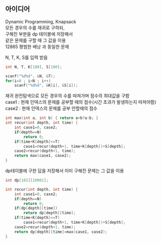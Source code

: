 ## 아이디어
Dynamic Programming, Knapsack  
모든 경우의 수를 재귀로 구하되,  
구해진 부분을 dp 테이블에 저장해서  
같은 문제를 구할 때 그 값을 이용  
12865 평범한 배낭 과 동일한 문제  
  
N, T, K, S를 입력 받음
```c
int N, T, K[100], S[100];

scanf("%d%d", &N, &T);
for(i=0 ; i<N ; i++)
	scanf("%d%d", &K[i], &S[i]);
```
재귀 완전탐색으로 모든 경우의 수를 따져가며 점수의 최대값을 구함  
case1 : 현재 인덱스의 문제를 공부할 때의 점수(시간 초과가 발생하는지 따져야함)  
case2 : 현재 인덱스의 문제를 공부 안할때의 점수
```c
int max(int a, int b) { return a>b?a:b; }
int recur(int depth, int time) {
	int case1=0, case2;
	if(depth==N)
		return 0;
	if(time+K[depth]<=T)
		case1=recur(depth+1, time+K[depth])+S[depth];
	case2=recur(depth+1, time);
	return max(case1, case2);
}
```
dp테이블에 구한 답을 저장해서 이미 구해진 문제는 그 값을 이용
```c
int dp[101][10001];

int recur(int depth, int time) {
	int case1=0, case2;
	if(depth==N)
		return 0;
	if(dp[depth][time])
		return dp[depth][time];
	if(time+K[depth]<=T)
		case1=recur(depth+1, time+K[depth])+S[depth];
	case2=recur(depth+1, time);
	return dp[depth][time]=max(case1, case2);
}
```
